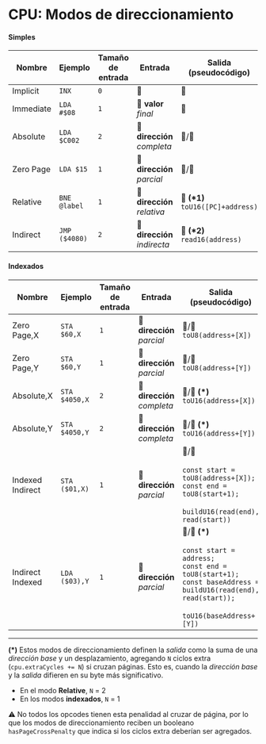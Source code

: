 # CPU: Modos de direccionamiento

#### Simples

| Nombre    | Ejemplo       | Tamaño de entrada | Entrada                      | Salida (pseudocódigo)                  |
| --------- | ------------- | ----------------- | ---------------------------- | -------------------------------------- |
| Implicit  | `INX`         | `0`               | 🚫                           | 🚫                                     |
| Immediate | `LDA #$08`    | `1`               | 🔢 **valor** _final_         | 🔢                                     |
| Absolute  | `LDA $C002`   | `2`               | 🐏 **dirección** _completa_  | 🔢/🐏                                  |
| Zero Page | `LDA $15`     | `1`               | 🐏 **dirección** _parcial_   | 🔢/🐏                                  |
| Relative  | `BNE @label`  | `1`               | 🐏 **dirección** _relativa_  | 🐏 **(\*1)**<br/>`toU16([PC]+address)` |
| Indirect  | `JMP ($4080)` | `2`               | 🐏 **dirección** _indirecta_ | 🐏 **(\*2)**<br/>`read16(address)`     |

#### Indexados

| Nombre           | Ejemplo       | Tamaño de entrada | Entrada                     | Salida (pseudocódigo)                                                                                                                                                           |
| ---------------- | ------------- | ----------------- | --------------------------- | ------------------------------------------------------------------------------------------------------------------------------------------------------------------------------- |
| Zero Page,X      | `STA $60,X`   | `1`               | 🐏 **dirección** _parcial_  | 🔢/🐏<br/>`toU8(address+[X])`                                                                                                                                                   |
| Zero Page,Y      | `STA $60,Y`   | `1`               | 🐏 **dirección** _parcial_  | 🔢/🐏<br/>`toU8(address+[Y])`                                                                                                                                                   |
| Absolute,X       | `STA $4050,X` | `2`               | 🐏 **dirección** _completa_ | 🔢/🐏 **(\*)**<br/>`toU16(address+[X])`                                                                                                                                         |
| Absolute,Y       | `STA $4050,Y` | `2`               | 🐏 **dirección** _completa_ | 🔢/🐏 **(\*)**<br/>`toU16(address+[Y])`                                                                                                                                         |
| Indexed Indirect | `STA ($01,X)` | `1`               | 🐏 **dirección** _parcial_  | 🔢/🐏<br/><br/>`const start = toU8(address+[X]);`<br/>`const end = toU8(start+1);`<br/><br/>`buildU16(read(end), read(start))`                                                  |
| Indirect Indexed | `LDA ($03),Y` | `1`               | 🐏 **dirección** _parcial_  | 🔢/🐏 **(\*)**<br/><br/>`const start = address;`<br/>`const end = toU8(start+1);`<br/>`const baseAddress = buildU16(read(end), read(start));`<br/><br/>`toU16(baseAddress+[Y])` |

<hr>

**(\*)** Estos modos de direccionamiento definen la _salida_ como la suma de una _dirección base_ y un desplazamiento, agregando `N` ciclos extra (`cpu.extraCycles += N`) si cruzan páginas. Esto es, cuando la _dirección base_ y la _salida_ difieren en su byte más significativo.

- En el modo **Relative**, `N` = 2
- En los modos **indexados**, `N` = 1

⚠️ No todos los opcodes tienen esta penalidad al cruzar de página, por lo que los modos de direccionamiento reciben un booleano `hasPageCrossPenalty` que indica si los ciclos extra deberían ser agregados.
